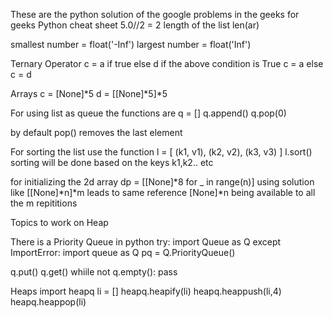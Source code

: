 These are the python solution of the google problems in the geeks for geeks
Python cheat sheet
5.0//2 = 2
length of the list len(ar)

smallest number  = float('-Inf')
largest number = float('Inf')

Ternary Operator
c = a if true else d
if the above condition is True
c = a
else
c = d

Arrays
c = [None]\*5
d = [[None]\*5]\*5

For using list as queue
the functions are
q = []
q.append()
q.pop(0)

by default pop() removes the last element


For sorting the list use the function
l = [ (k1, v1), (k2, v2), (k3, v3) ]
l.sort()
sorting will be done based on the keys k1,k2.. etc

for initializing the 2d array
dp = [[None]\*8 for _ in range(n)]
using solution like [[None]\*n]\*m leads to same reference [None]\*n being available to all the m repititions

Topics to work on
Heap

There is a Priority Queue in python
try:
    import Queue as Q
except ImportError:
    import queue as Q
pq = Q.PriorityQueue()

q.put()
q.get()
whiile not q.empty():
  pass


Heaps
import heapq
li = []
heapq.heapify(li)
heapq.heappush(li,4)
heapq.heappop(li)
